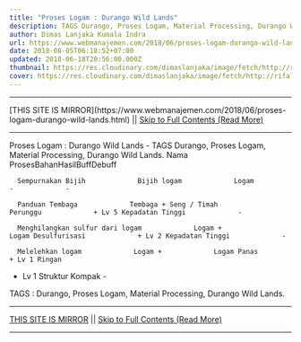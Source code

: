 ```yaml
---
title: "Proses Logam : Durango Wild Lands"
description: TAGS Durango, Proses Logam, Material Processing, Durango Wild Lands.
author: Dimas Lanjaka Kumala Indra
url: https://www.webmanajemen.com/2018/06/proses-logam-durango-wild-lands.html
date: 2018-08-05T06:18:52+07:00
updated: 2018-06-18T20:56:00.000Z
thumbnail: https://res.cloudinary.com/dimaslanjaka/image/fetch/http://rifaldy.com/wp-content/uploads/2018/05/durango.png
cover: https://res.cloudinary.com/dimaslanjaka/image/fetch/http://rifaldy.com/wp-content/uploads/2018/05/durango.png
---
```


<hr/> [THIS SITE IS MIRROR](https://www.webmanajemen.com/2018/06/proses-logam-durango-wild-lands.html) || <a href="https://www.webmanajemen.com/2018/06/proses-logam-durango-wild-lands.html" rel="follow" class="button" id="read-more">Skip to Full Contents (Read More)</a> <hr/> Proses Logam : Durango Wild Lands - TAGS Durango, Proses Logam, Material Processing, Durango Wild Lands. Nama ProsesBahanHasilBuffDebuff
    
      Sempurnakan Bijih             Bijih logam             Logam             -             -           
    
      Panduan Tembaga             Tembaga + Seng / Timah             Perunggu             + Lv 5 Kepadatan Tinggi             -           
    
      Menghilangkan sulfur dari logam             Logam +             Logam Desulfurisasi             + Lv 2 Kepadatan Tinggi             -           
    
      Melelehkan logam             Logam +             Logam Panas                     + Lv 1 Ringan         
 + Lv 1 Struktur Kompak       -    
  
TAGS : Durango, Proses Logam, Material Processing, Durango Wild Lands. <hr/> [THIS SITE IS MIRROR](https://www.webmanajemen.com/2018/06/proses-logam-durango-wild-lands.html) || <a href="https://www.webmanajemen.com/2018/06/proses-logam-durango-wild-lands.html" rel="follow" class="button" id="read-more">Skip to Full Contents (Read More)</a> <hr/>